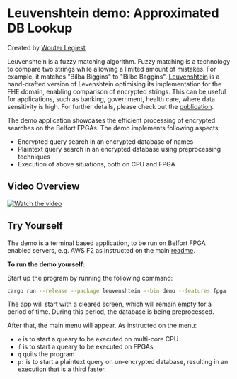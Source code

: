 # Leuvenshtein demo: Approximated DB Lookup

Created by [Wouter Legiest](https://github.com/wouterlegiest)

Leuvenshtein is a fuzzy matching algorithm. Fuzzy matching is a technology to compare two strings while allowing a limited amount of mistakes. For example, it matches "Bilba Biggins" to "Bilbo Baggins". [Leuvenshtein](https://eprint.iacr.org/2025/012) is a hand-crafted version of Levenshtein optimising its implementation for the FHE domain, enabling comparison of encrypted strings. This can be useful for applications, such as banking, government, health care, where data sensitivity is high. For further details, please check out the [publication](https://eprint.iacr.org/2025/012).

The demo application showcases the efficient processing of encrypted searches on the Belfort FPGAs. The demo implements following aspects:

- Encrypted query search in an encrypted database of names
- Plaintext query search in an encrypted database using preprocessing techniques
- Execution of above situations, both on CPU and FPGA

## Video Overview

[![Watch the video](https://github.com/user-attachments/assets/645045e5-52b6-4613-91d2-3506ddada15f)](https://youtu.be/6p6BDZx0ps0)

## Try Yourself

The demo is a terminal based application, to be run on Belfort FPGA enabled servers, e.g. AWS F2 as instructed on the main [readme](../../README.md).


**To run the demo yourself:**

Start up the program by running the following command:

```bash
cargo run --release --package leuvenshtein --bin demo --features fpga
```

The app will start with a cleared screen, which will remain empty for a period of time. During this period, the database is being preprocessed. 

After that, the main menu will appear. As instructed on the menu:

- `e` is to start a queary to be executed on multi-core CPU 
- `f` is to start a queary to be executed on FPGAs
- `q` quits the program
- `p:` is to start a plaintext query on un-encrypted database, resulting in an execution that is a third faster.
